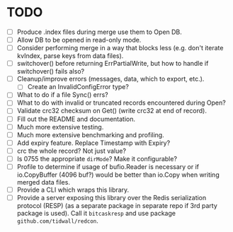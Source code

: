 # TODO

* [ ] Produce .index files during merge use them to Open DB.
* [ ] Allow DB to be opened in read-only mode.
* [ ] Consider performing merge in a way that blocks less (e.g. don't iterate kvIndex, parse keys from data files).
* [ ] switchover() before returning ErrPartialWrite, but how to handle if switchover() fails also?
* [ ] Cleanup/improve errors (messages, data, which to export, etc.).
    * [ ] Create an InvalidConfigError type?
* [ ] What to do if a file Sync() errs?
* [ ] What to do with invalid or truncated records encountered during Open?
* [ ] Validate crc32 checksum on Get() (write crc32 at end of record).
* [ ] Fill out the README and documentation.
* [ ] Much more extensive testing.
* [ ] Much more extensive benchmarking and profiling.
* [ ] Add expiry feature. Replace Timestamp with Expiry?
* [ ] crc the whole record? Not just value?
* [ ] Is 0755 the appropriate `dirMode`? Make it configurable?
* [ ] Profile to determine if usage of bufio.Reader is necessary or if io.CopyBuffer (4096 buf?) would be better than io.Copy when writing merged data files.
* [ ] Provide a CLI which wraps this library.
* [ ] Provide a server exposing this library over the Redis serialization protocol (RESP) (as a separate package in separate repo if 3rd party package is used). Call it `bitcaskresp` and use package `github.com/tidwall/redcon`.